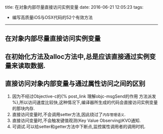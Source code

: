 title: 在对象内部尽量直接访问实例变量
date: 2016-06-21 12:05:23
tags:
- 编写高质量iOS与OSX代码的52个有效方法
---

## 在对象内部尽量直接访问实例变量
## 在初始化方法及alloc方法中,总是应该直接通过实例变量来读取数据.
## 直接访问对象内部变量与通过属性访问之间的区别
1. 因为不经过Objective-c的{% post_link 理解objc-msgSend的作用 方法派发 %},所以访问速度比较快,这种情况下,编译器所生成的代码会直接访问实例变量的那块内存.
2. 直接访问变量时,不会调用setter方法,因此绕过了`内存管理语义`.
3. 直接访问变量时,不会触发键值观测(Key Value Observing)KVO通知.
4. 可调试.可以给setter和getter方法中下断点,监控属性调用者的调用时机.

